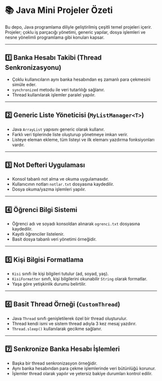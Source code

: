 
# 📚 Java Mini Projeler Özeti

Bu depo, Java programlama diliyle geliştirilmiş çeşitli temel projeleri içerir.  
Projeler; çoklu iş parçacığı yönetimi, generic yapılar, dosya işlemleri ve nesne yönelimli programlama gibi konuları kapsar.

---

## 1️⃣ Banka Hesabı Takibi (Thread Senkronizasyonu)

- Çoklu kullanıcıların aynı banka hesabından eş zamanlı para çekmesini simüle eder.  
- `synchronized` metodu ile veri tutarlılığı sağlanır.  
- Thread kullanılarak işlemler paralel yapılır.

---

## 2️⃣ Generic Liste Yöneticisi (`MyListManager<T>`)

- Java `ArrayList` yapısını generic olarak kullanır.  
- Farklı veri tiplerinde liste oluşturup yönetmeye imkan verir.  
- Listeye eleman ekleme, tüm listeyi ve ilk elemanı yazdırma fonksiyonları vardır.

---

## 3️⃣ Not Defteri Uygulaması

- Konsol tabanlı not alma ve okuma uygulamasıdır.  
- Kullanıcının notları `notlar.txt` dosyasına kaydedilir.  
- Dosya okuma/yazma işlemleri yapılır.

---

## 4️⃣ Öğrenci Bilgi Sistemi

- Öğrenci adı ve soyadı konsoldan alınarak `ogrenci.txt` dosyasına kaydedilir.  
- Kayıtlı öğrenciler listelenir.  
- Basit dosya tabanlı veri yönetimi örneğidir.

---

## 5️⃣ Kişi Bilgisi Formatlama

- `Kisi` sınıfı ile kişi bilgileri tutulur (ad, soyad, yaş).  
- `KisiFormatter` sınıfı, kişi bilgilerini okunabilir `String` olarak formatlar.  
- Yaşa göre yetişkinlik durumu belirtilir.

---

## 6️⃣ Basit Thread Örneği (`CustomThread`)

- Java `Thread` sınıfı genişletilerek özel bir thread oluşturulur.  
- Thread kendi ismi ve sistem thread adıyla 3 kez mesaj yazdırır.  
- `Thread.sleep()` kullanılarak gecikme sağlanır.

---

## 7️⃣ Senkronize Banka Hesabı İşlemleri

- Başka bir thread senkronizasyon örneğidir.  
- Aynı banka hesabından para çekme işlemlerinde veri bütünlüğü korunur.  
- İşlemler thread olarak yapılır ve yetersiz bakiye durumları kontrol edilir.

